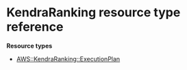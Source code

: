 # KendraRanking resource type reference<a name="AWS_KendraRanking"></a>

**Resource types**
+ [AWS::KendraRanking::ExecutionPlan](aws-resource-kendraranking-executionplan.md)